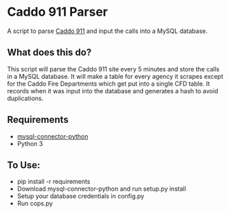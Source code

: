# Caddo 911 Parser
A script to parse [Caddo 911](http://ias.ecc.caddo911.com/ActiveEvents.asp) and input the calls into a MySQL database.

## What does this do?
This script will parse the Caddo 911 site every 5 minutes and store the calls in a MySQL database. It will make a table for every agency it scrapes except for the Caddo Fire Departments which get put into a single CFD table. It records when it was input into the database and generates a hash to avoid duplications.

## Requirements
 - [mysql-connector-python](https://pypi.python.org/pypi/mysql-connector-python/2.0.4)
 - Python 3

## To Use:
 - pip install -r requirements
 - Download mysql-connector-python and run setup.py install
 - Setup your database credentials in config.py
 - Run cops.py